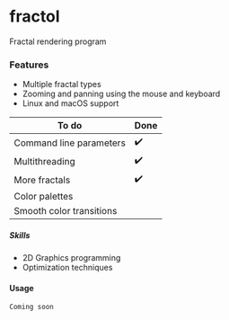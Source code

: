 # fractol

Fractal rendering program

### Features

* Multiple fractal types
* Zooming and panning using the mouse and keyboard
* Linux and macOS support

To do | Done
--- | ---
Command line parameters | ✔️
Multithreading | ✔️
More fractals | ✔️
Color palettes | 
Smooth color transitions | 

##### Skills

* 2D Graphics programming
* Optimization techniques

#### Usage
```
Coming soon
```
